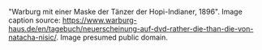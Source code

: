"Warburg mit einer Maske der Tänzer der Hopi-Indianer, 1896". Image caption source: https://www.warburg-haus.de/en/tagebuch/neuerscheinung-auf-dvd-rather-die-than-die-von-natacha-nisic/. Image presumed public domain. 
